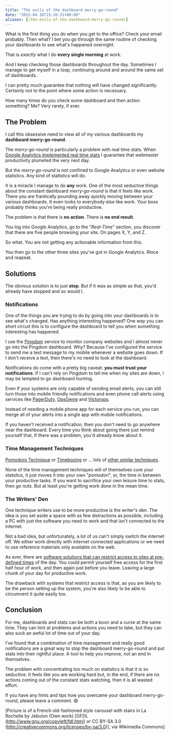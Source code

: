 ```yaml
---
title: "The evils of the dashboard merry-go-round"
date: "2015-04-16T15:26:31+00:00"
aliases: [/the-evils-of-the-dashboard-merry-go-round/]
---
```


What is the first thing you do when you get to the office? Check your email probably. Then what? I bet you go through the same routine of checking your dashboards to see what's happened overnight.

That is *exactly* what I do **every single morning** at work.

And I keep checking those dashboards throughout the day. Sometimes I manage to get myself in a loop, continuing around and around the same set of dashboards.

I can pretty much guarantee that nothing will have changed significantly. Certainly not to the point where some action is necessary.

How many times do you check some dashboard and then action something? Me? Very rarely, if ever.

## The Problem

I call this obsessive need to view all of my various dashboards my **dashboard merry-go-round**.

The *merry-go-round* is particularly a problem with real time stats. When [Google Analytics implemented real time stats](http://analytics.blogspot.co.uk/2011/09/whats-happening-on-your-site-right-now.html) I guarantee that webmaster productivity plumeted the very next day.

But the *merry-go-round* is not confined to Google Analytics or even website statistics. Any kind of statistics will do.

It is a miracle I manage to do **any** work. One of the most seductive things about the constant dashboard *merry-go-round* is that it feels like work. There you are frantically pounding away quickly moving between your various dashboards. It even looks to everybody else like work. Your boss probably thinks you're being really productive.

The problem is that there is **no action**. There is **no end result**.

You log into Google Analytics, go to the "*Real-Time*" section, you discover that there are five people browsing your site. On pages X, Y, and Z.

So what. You are not getting any actionable information from this.

You then go to the other three sites you've got in Google Analytics. Rince and reapeat.

## Solutions

The obvious solution is to just **stop**. But if it was as simple as that, you'd already have stopped and so would I.

### Notifications

One of the things you are trying to do by going into your dashboards is to see what's changed. Has anything interesting happened? One way you can short circuit this is to configure the dashboard to tell you when something interesting has happened.

I use the [Pingdom](http://www.pingdom.com/) service to monitor company websites and I almost never go into the Pingdom dashboard. Why? Because I've configured the service to send me a text message to my mobile whenever a website goes down. If I don't receive a text, then there's no need to look at the dashboard.

Notifications do come with a pretty big caveat: **you must trust your notifications**. If I can't rely on Pingdom to tell me when my sites are down, I may be tempted to go dashboard hunting.

Even if your systems are only capable of sending email alerts, you can still turn those into mobile friendly notifications and even phone call alerts using services like [PagerDuty](http://www.pagerduty.com/), [OpsGenie](http://www.opsgenie.com) and [Victorops](http://victorops.com/).

Instead of needing a mobile phone app for each service you run, you can merge all of your alerts into a single app with mobile notifications.

If you haven't received a notification, then you don't need to go anywhere near the dashboard. Every time you think about going there just remind yourself that, if there was a problem, you'd already know about it.

### Time Management Techniques

[Pomodoro Technique](https://en.wikipedia.org/wiki/Pomodoro_Technique) or [Timeboxing](https://en.wikipedia.org/wiki/Timeboxing) or ... lots of [other similar techniques](https://en.wikipedia.org/wiki/Time_management).

None of the time management techniques will of themselves cure your statsitus, it just moves it into your own "*pomodori*", or, the time in between your productive tasks. If you want to sacrifice your own leisure time to stats, then *go nuts*. But at least you're getting work done in the mean time.

### The Writers' Den

One technique writers use to be more productive is the writer's den. The idea is you set aside a space with as few distractions as possible, including a PC with just the software you need to work and that isn't connected to the internet.

Not a bad idea, but unfortunately, a lot of us can't simply switch the internet off. We either work directly with internet connected applications or we need to use reference materials only available on the web.

As ever, there are [software solutions that can restrict access to sites at pre-defined times](http://superuser.com/questions/434162/block-all-internet-access-during-specific-times) of the day. You could permit yourself free access for the first half hour of work, and then again just before you leave. Leaving a large chunk of your day for productive work.

The drawback with systems that restrict access is that, as you are likely to be the person setting up the system, you're also likely to be able to circumvent it quite easily too.

## Conclusion

For me, dashboards and stats can be both a boon and a curse at the same time. They can hint at problems and actions you need to take, but they can also suck an awful lot of time out of your day.

I've found that a combination of time management and really good notifications are a great way to stop the dashboard merry-go-round and put stats into their rightful place. A tool to help you improve, not an end in themselves.

The problem with concentrating too much on statistics is that it is so seductive. It feels like you are working hard but, in the end, if there are no actions coming out of the constant stats watching, then it is all wasted effort.

If you have any hints and tips how you overcame your dashboard merry-go-round, please leave a comment. :smile:

[Picture is of a French old-fashioned style carousel with stairs in La Rochelle by Jebulon (Own work) [GFDL (http://www.gnu.org/copyleft/fdl.html) or CC BY-SA 3.0 (http://creativecommons.org/licenses/by-sa/3.0)], via Wikimedia Commons]
